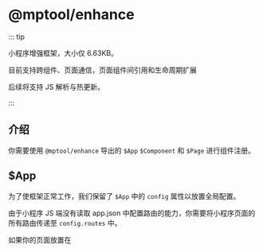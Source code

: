# @mptool/enhance

::: tip

小程序增强框架，大小仅 6.63KB。

目前支持跨组件、页面通信，页面组件间引用和生命周期扩展

后续将支持 JS 解析与热更新。

:::

## 介绍

你需要使用 `@mptool/enhance` 导出的 `$App` `$Component` 和 `$Page` 进行组件注册。

## $App

为了使框架正常工作，我们保留了 `$App` 中的 `config` 属性以放置全局配置。

由于小程序 JS 端没有读取 app.json 中配置路由的能力，你需要将小程序页面的所有路由传递至 `config.routes` 中。

如果你的页面放置在
